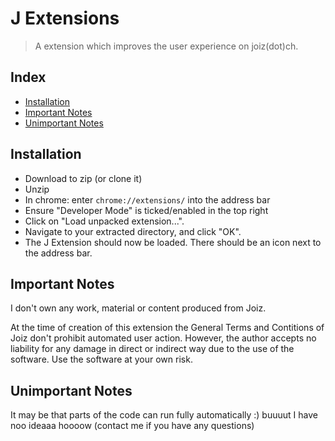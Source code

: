 # J Extensions
> A extension which improves the user experience on joiz(dot)ch.

## Index

* [Installation](#installation)
* [Important Notes](#important-notes)
* [Unimportant Notes](#unimportant-notes)

## Installation

- Download to zip (or clone it)
- Unzip
- In chrome: enter `chrome://extensions/` into the address bar
- Ensure "Developer Mode" is ticked/enabled in the top right
- Click on "Load unpacked extension...".
- Navigate to your extracted directory, and click "OK".
- The J Extension should now be loaded. There should be an icon next to the address bar.

## Important Notes

I don't own any work, material or content produced from Joiz. 

At the time of creation of this extension the General Terms and Contitions of Joiz don't prohibit automated user action. However, the author accepts no liability for any damage in direct or indirect way due to the use of the software. Use the software at your own risk. 

## Unimportant Notes

It may be that parts of the code can run fully automatically :) buuuut I have noo ideaaa hoooow (contact me if you have any questions)
